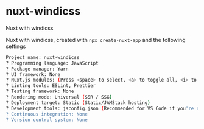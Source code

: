 # nuxt-windicss
Nuxt with windicss

Nuxt with windicss, created with `npx create-nuxt-app` and the following settings

```bash
Project name: nuxt-windicss
? Programming language: JavaScript
? Package manager: Yarn
? UI framework: None
? Nuxt.js modules: (Press <space> to select, <a> to toggle all, <i> to invert selection)
? Linting tools: ESLint, Prettier
? Testing framework: None
? Rendering mode: Universal (SSR / SSG)
? Deployment target: Static (Static/JAMStack hosting)
? Development tools: jsconfig.json (Recommended for VS Code if you're not using typescript)
? Continuous integration: None
? Version control system: None
```
